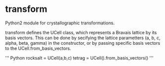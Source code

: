 # transform
Python2 module for crystallographic transformations.

transform defines the UCell class, which represents a Bravais lattice by its basis vectors. This can be done by secifying the lattice parametters (a, b, c, alpha, beta, gamma) in the constructor, or by passing specific basis vectors to the UCell.from_basis_vectors. 

''' Python
rocksalt = UCell(a,b,c)
tetrag = UCell().from_basis_vectors()
'''
